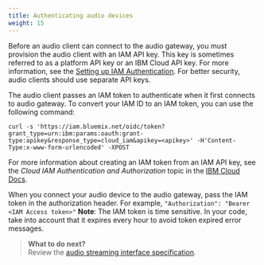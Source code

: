 ```yaml
---
title: Authenticating audio devices
weight: 15
---
```

Before an audio client can connect to the audio gateway, you must provision the audio client with an IAM API key.  This key is sometimes referred to as a platform API key or an IBM Cloud API key. For more information, see the [Setting up IAM Authentication]({{site.baseurl}}/further_topics/login-with-IBMid/). For better security, audio clients should use separate API keys.

The audio client passes an IAM token to authenticate when it first connects to audio gateway. To convert your IAM ID to an IAM token, you can use the following command:

`curl -s 'https://iam.bluemix.net/oidc/token?grant_type=urn:ibm:params:oauth:grant- type:apikey&response_type=cloud_iam&apikey=<apikey>' -H'Content-Type:x-www-form-urlencoded' -XPOST`

For more information about creating an IAM token from an IAM API key, see the _Cloud IAM Authentication and Authorization_ topic in the [IBM Cloud Docs](https://console.bluemix.net/docs/services/IoT/reference/security/cloud_iam.html#cloud_iam).

When you connect your audio device to the audio gateway, pass the IAM token in the authorization header.  For example, `"Authorization": "Bearer <IAM Access token>"`
**Note**:  The IAM token is time sensitive.  In your code, take into account that it expires every hour to avoid token expired error messages.

> **What to do next?**<br/>
Review the [audio streaming interface specification]({{site.baseurl}}/audio/interface).
